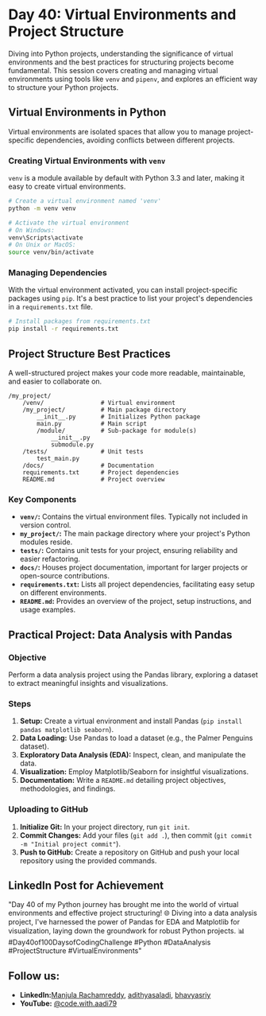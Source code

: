 
# Day 40: Virtual Environments and Project Structure

Diving into Python projects, understanding the significance of virtual environments and the best practices for structuring projects become fundamental. This session covers creating and managing virtual environments using tools like `venv` and `pipenv`, and explores an efficient way to structure your Python projects.

## Virtual Environments in Python

Virtual environments are isolated spaces that allow you to manage project-specific dependencies, avoiding conflicts between different projects.

### Creating Virtual Environments with `venv`

`venv` is a module available by default with Python 3.3 and later, making it easy to create virtual environments.

```bash
# Create a virtual environment named 'venv'
python -m venv venv

# Activate the virtual environment
# On Windows:
venv\Scripts\activate
# On Unix or MacOS:
source venv/bin/activate
```

### Managing Dependencies

With the virtual environment activated, you can install project-specific packages using `pip`. It's a best practice to list your project's dependencies in a `requirements.txt` file.

```bash
# Install packages from requirements.txt
pip install -r requirements.txt
```

## Project Structure Best Practices

A well-structured project makes your code more readable, maintainable, and easier to collaborate on.

```
/my_project/
    /venv/                # Virtual environment
    /my_project/          # Main package directory
        __init__.py       # Initializes Python package
        main.py           # Main script
        /module/          # Sub-package for module(s)
            __init__.py
            submodule.py
    /tests/               # Unit tests
        test_main.py
    /docs/                # Documentation
    requirements.txt      # Project dependencies
    README.md             # Project overview
```

### Key Components

- **`venv/`:** Contains the virtual environment files. Typically not included in version control.
- **`my_project/`:** The main package directory where your project's Python modules reside.
- **`tests/`:** Contains unit tests for your project, ensuring reliability and easier refactoring.
- **`docs/`:** Houses project documentation, important for larger projects or open-source contributions.
- **`requirements.txt`:** Lists all project dependencies, facilitating easy setup on different environments.
- **`README.md`:** Provides an overview of the project, setup instructions, and usage examples.

## Practical Project: Data Analysis with Pandas

### Objective

Perform a data analysis project using the Pandas library, exploring a dataset to extract meaningful insights and visualizations.

### Steps

1. **Setup:** Create a virtual environment and install Pandas (`pip install pandas matplotlib seaborn`).
2. **Data Loading:** Use Pandas to load a dataset (e.g., the Palmer Penguins dataset).
3. **Exploratory Data Analysis (EDA):** Inspect, clean, and manipulate the data.
4. **Visualization:** Employ Matplotlib/Seaborn for insightful visualizations.
5. **Documentation:** Write a `README.md` detailing project objectives, methodologies, and findings.

### Uploading to GitHub

1. **Initialize Git:** In your project directory, run `git init`.
2. **Commit Changes:** Add your files (`git add .`), then commit (`git commit -m "Initial project commit"`).
3. **Push to GitHub:** Create a repository on GitHub and push your local repository using the provided commands.

## LinkedIn Post for Achievement

"Day 40 of my Python journey has brought me into the world of virtual environments and effective project structuring! 🌐 Diving into a data analysis project, I've harnessed the power of Pandas for EDA and Matplotlib for visualization, laying down the groundwork for robust Python projects. 📊 #Day40of100DaysofCodingChallenge #Python #DataAnalysis #ProjectStructure #VirtualEnvironments"

## Follow us:

- **LinkedIn:**[Manjula Rachamreddy](https://www.linkedin.com/in/manjula-rachamreddy-182001255/), [adithyasaladi](https://www.linkedin.com/in/adithyasaladi/), [bhavyasriy](https://www.linkedin.com/in/bhavyasriy/)
- **YouTube:** [@code.with.aadi79](https://www.youtube.com/@Code.with.aadi79)
